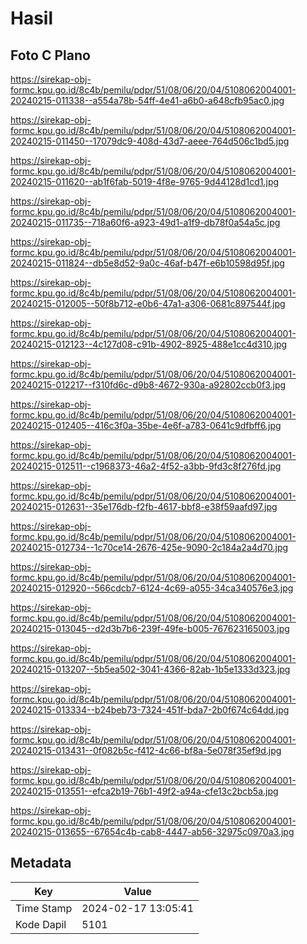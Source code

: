 # Hasil

## Foto C Plano

https://sirekap-obj-formc.kpu.go.id/8c4b/pemilu/pdpr/51/08/06/20/04/5108062004001-20240215-011338--a554a78b-54ff-4e41-a6b0-a648cfb95ac0.jpg

https://sirekap-obj-formc.kpu.go.id/8c4b/pemilu/pdpr/51/08/06/20/04/5108062004001-20240215-011450--17079dc9-408d-43d7-aeee-764d506c1bd5.jpg

https://sirekap-obj-formc.kpu.go.id/8c4b/pemilu/pdpr/51/08/06/20/04/5108062004001-20240215-011620--ab1f6fab-5019-4f8e-9765-9d44128d1cd1.jpg

https://sirekap-obj-formc.kpu.go.id/8c4b/pemilu/pdpr/51/08/06/20/04/5108062004001-20240215-011735--718a60f6-a923-49d1-a1f9-db78f0a54a5c.jpg

https://sirekap-obj-formc.kpu.go.id/8c4b/pemilu/pdpr/51/08/06/20/04/5108062004001-20240215-011824--db5e8d52-9a0c-46af-b47f-e6b10598d95f.jpg

https://sirekap-obj-formc.kpu.go.id/8c4b/pemilu/pdpr/51/08/06/20/04/5108062004001-20240215-012005--50f8b712-e0b6-47a1-a306-0681c897544f.jpg

https://sirekap-obj-formc.kpu.go.id/8c4b/pemilu/pdpr/51/08/06/20/04/5108062004001-20240215-012123--4c127d08-c91b-4902-8925-488e1cc4d310.jpg

https://sirekap-obj-formc.kpu.go.id/8c4b/pemilu/pdpr/51/08/06/20/04/5108062004001-20240215-012217--f310fd6c-d9b8-4672-930a-a92802ccb0f3.jpg

https://sirekap-obj-formc.kpu.go.id/8c4b/pemilu/pdpr/51/08/06/20/04/5108062004001-20240215-012405--416c3f0a-35be-4e6f-a783-0641c9dfbff6.jpg

https://sirekap-obj-formc.kpu.go.id/8c4b/pemilu/pdpr/51/08/06/20/04/5108062004001-20240215-012511--c1968373-46a2-4f52-a3bb-9fd3c8f276fd.jpg

https://sirekap-obj-formc.kpu.go.id/8c4b/pemilu/pdpr/51/08/06/20/04/5108062004001-20240215-012631--35e176db-f2fb-4617-bbf8-e38f59aafd97.jpg

https://sirekap-obj-formc.kpu.go.id/8c4b/pemilu/pdpr/51/08/06/20/04/5108062004001-20240215-012734--1c70ce14-2676-425e-9090-2c184a2a4d70.jpg

https://sirekap-obj-formc.kpu.go.id/8c4b/pemilu/pdpr/51/08/06/20/04/5108062004001-20240215-012920--566cdcb7-6124-4c69-a055-34ca340576e3.jpg

https://sirekap-obj-formc.kpu.go.id/8c4b/pemilu/pdpr/51/08/06/20/04/5108062004001-20240215-013045--d2d3b7b6-239f-49fe-b005-767623165003.jpg

https://sirekap-obj-formc.kpu.go.id/8c4b/pemilu/pdpr/51/08/06/20/04/5108062004001-20240215-013207--5b5ea502-3041-4366-82ab-1b5e1333d323.jpg

https://sirekap-obj-formc.kpu.go.id/8c4b/pemilu/pdpr/51/08/06/20/04/5108062004001-20240215-013334--b24beb73-7324-451f-bda7-2b0f674c64dd.jpg

https://sirekap-obj-formc.kpu.go.id/8c4b/pemilu/pdpr/51/08/06/20/04/5108062004001-20240215-013431--0f082b5c-f412-4c66-bf8a-5e078f35ef9d.jpg

https://sirekap-obj-formc.kpu.go.id/8c4b/pemilu/pdpr/51/08/06/20/04/5108062004001-20240215-013551--efca2b19-76b1-49f2-a94a-cfe13c2bcb5a.jpg

https://sirekap-obj-formc.kpu.go.id/8c4b/pemilu/pdpr/51/08/06/20/04/5108062004001-20240215-013655--67654c4b-cab8-4447-ab56-32975c0970a3.jpg


## Metadata

| Key        | Value               |
| ---------- | ------------------- |
| Time Stamp | 2024-02-17 13:05:41 |
| Kode Dapil | 5101                |



